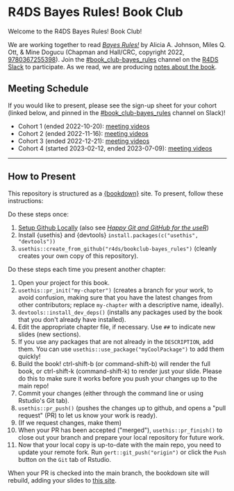 # R4DS Bayes Rules! Book Club

Welcome to the R4DS Bayes Rules! Book Club!

We are working together to read [_Bayes Rules!_](https://www.bayesrulesbook.com/) by Alicia A. Johnson, Miles Q. Ott, & Mine Dogucu (Chapman and Hall/CRC, copyright 2022, [9780367255398](https://www.routledge.com/Bayes-Rules-An-Introduction-to-Applied-Bayesian-Modeling/Johnson-Ott-Dogucu/p/book/9780367255398?utm_source=website&utm_medium=shared_link&utm_campaign=B023819_jm1_5ll_7pp_d676_bayesrulesauthorshare)).
Join the [#book_club-bayes_rules](https://rfordatascience.slack.com/archives/C03EK4FUMQX) channel on the [R4DS Slack](https://r4ds.io/join) to participate.
As we read, we are producing [notes about the book](https://r4ds.io/bayes_rules).

## Meeting Schedule

If you would like to present, please see the sign-up sheet for your cohort (linked below, and pinned in the [#book_club-bayes_rules](https://rfordatascience.slack.com/archives/C03EK4FUMQX) channel on Slack)!

- Cohort 1 (ended 2022-10-20): [meeting videos](https://www.youtube.com/playlist?list=PL3x6DOfs2NGg3BSs7FW5_LPYfAyNft7I0)
- Cohort 2 (ended 2022-11-16): [meeting videos](https://www.youtube.com/playlist?list=PL3x6DOfs2NGj_iXxIxkutG3rUzh-Z5vi7)
- Cohort 3 (ended 2022-12-21): [meeting videos](https://youtube.com/playlist?list=PL3x6DOfs2NGhtHrM2ZAQLzgDpvA-Bj2-m)
- Cohort 4 (started 2023-02-12, ended 2023-07-09): [meeting videos](https://youtube.com/playlist?list=PL3x6DOfs2NGgr7tq9xfZsr-jET5VJ6Q0U)

<hr>


## How to Present

This repository is structured as a [{bookdown}](https://CRAN.R-project.org/package=bookdown) site.
To present, follow these instructions:

Do these steps once:

1. [Setup Github Locally](https://www.youtube.com/watch?v=hNUNPkoledI) (also see [_Happy Git and GitHub for the useR_](https://happygitwithr.com/github-acct.html))
2. Install {usethis} and {devtools} `install.packages(c("usethis", "devtools"))`
3. `usethis::create_from_github("r4ds/bookclub-bayes_rules")` (cleanly creates your own copy of this repository).

Do these steps each time you present another chapter:

1. Open your project for this book.
2. `usethis::pr_init("my-chapter")` (creates a branch for your work, to avoid confusion, making sure that you have the latest changes from other contributors; replace `my-chapter` with a descriptive name, ideally).
3. `devtools::install_dev_deps()` (installs any packages used by the book that you don't already have installed).
4. Edit the appropriate chapter file, if necessary. Use `##` to indicate new slides (new sections).
5. If you use any packages that are not already in the `DESCRIPTION`, add them. You can use `usethis::use_package("myCoolPackage")` to add them quickly!
6. Build the book! ctrl-shift-b (or command-shift-b) will render the full book, or ctrl-shift-k (command-shift-k) to render just your slide. Please do this to make sure it works before you push your changes up to the main repo!
7. Commit your changes (either through the command line or using Rstudio's Git tab).
8. `usethis::pr_push()` (pushes the changes up to github, and opens a "pull request" (PR) to let us know your work is ready).
9. (If we request changes, make them)
10. When your PR has been accepted ("merged"), `usethis::pr_finish()` to close out your branch and prepare your local repository for future work.
11. Now that your local copy is up-to-date with the main repo, you need to update your remote fork. Run `gert::git_push("origin")` or click the `Push` button on the `Git` tab of Rstudio.

When your PR is checked into the main branch, the bookdown site will rebuild, adding your slides to [this site](https://r4ds.io/bayes_rules).
